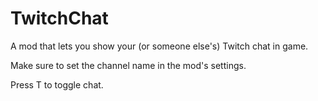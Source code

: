# TwitchChat

A mod that lets you show your (or someone else's) Twitch chat in game.

Make sure to set the channel name in the mod's settings.

Press T to toggle chat. 